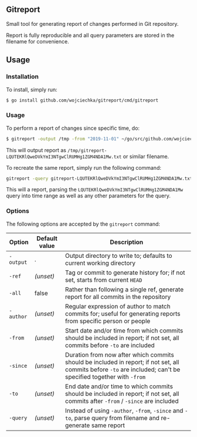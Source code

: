 ## Gitreport

Small tool for generating report of changes performed in Git repository.

Report is fully reproducible and all query parameters are stored in the filename for convenience.

## Usage

### Installation

To install, simply run:

```bash
$ go install github.com/wojciechka/gitreport/cmd/gitreport
```

### Usage

To perform a report of changes since specific time, do:

```bash
$ gitreport -output /tmp -from "2019-11-01" ~/go/src/github.com/wojciechka/gitreport
```

This will output report as `/tmp/gitreport-LQUTEKRlQweDVkYmI3NTgwClRUMHg1ZGM4NDA1Mw.txt` or similar filename.

To recreate the same report, simply run the following command:

```bash
gitreport -query gitreport-LQUTEKRlQweDVkYmI3NTgwClRUMHg1ZGM4NDA1Mw.txt ~/go/src/github.com/wojciechka/gitreport
```

This will a report, parsing the `LQUTEKRlQweDVkYmI3NTgwClRUMHg1ZGM4NDA1Mw` query into time range as well as any other parameters for the query.

### Options

The following options are accepted by the `gitreport` command:


|Option|Default value|Description|
| ---- | ----------- | --------- |
|`-output`|.|Output directory to write to; defaults to current working directory|
|`-ref`|*(unset)*|Tag or commit to generate history for; if not set, starts from current `HEAD`|
|`-all`|false|Rather than following a single ref, generate report for all commits in the repository|
|`-author`|*(unset)*|Regular expression of author to match commits for; useful for generating reports from specific person or people|
|`-from`|*(unset)*|Start date and/or time from which commits should be included in report; if not set, all commits before `-to` are included|
|`-since`|*(unset)*|Duration from now after which commits should be included in report; if not set, all commits before `-to` are included; can't be specified together with `-from`|
|`-to`|*(unset)*|End date and/or time to which commits should be included in report; if not set, all commits after `-from` / `-since` are included|
|`-query`|*(unset)*|Instead of using `-author`, `-from`, `-since` and `-to`, parse query from filename and re-generate same report|
